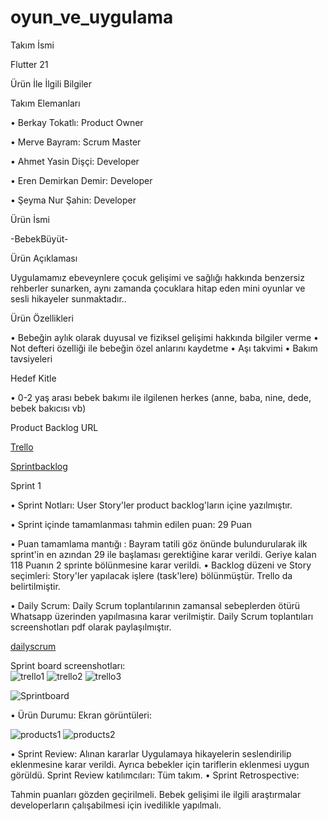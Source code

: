 # oyun_ve_uygulama
Takım İsmi 

Flutter 21 

Ürün İle İlgili Bilgiler 

Takım Elemanları 

• Berkay Tokatlı: Product Owner 

• Merve Bayram: Scrum Master 

• Ahmet Yasin Dişçi: Developer 

• Eren Demirkan Demir: Developer 

• Şeyma Nur Şahin: Developer





Ürün İsmi 

-BebekBüyüt-

Ürün Açıklaması 

Uygulamamız ebeveynlere çocuk gelişimi ve sağlığı hakkında benzersiz rehberler sunarken, aynı zamanda çocuklara hitap eden mini oyunlar ve sesli hikayeler sunmaktadır.. 

Ürün Özellikleri 

• Bebeğin aylık olarak duyusal ve fiziksel gelişimi hakkında bilgiler verme 
• Not defteri özelliği ile bebeğin özel anlarını kaydetme
• Aşı takvimi 
• Bakım tavsiyeleri






Hedef Kitle 

• 0-2 yaş arası bebek bakımı ile ilgilenen herkes (anne, baba, nine, dede, bebek bakıcısı vb)






Product Backlog URL 

[Trello](https://trello.com/b/sppVXnfG/flutter21)

[Sprintbacklog](https://onedrive.live.com/view.aspx?resid=D37C1852EF684D5A!124&ithint=file%2cxlsx&authkey=!AG4Npzjnuz7qJLA)


Sprint 1 

• Sprint Notları: User Story'ler product backlog'ların içine yazılmıştır. 

• Sprint içinde tamamlanması tahmin edilen puan: 29 Puan 

• Puan tamamlama mantığı : Bayram tatili göz önünde bulundurularak ilk  sprint'in en azından 29 ile başlaması gerektiğine karar verildi.  Geriye kalan 118 Puanın 2 sprinte bölünmesine karar verildi.
• Backlog düzeni ve Story seçimleri: 
Story'ler yapılacak işlere (task'lere) bölünmüştür. Trello da belirtilmiştir. 

• Daily Scrum: Daily Scrum toplantılarının zamansal sebeplerden ötürü Whatsapp üzerinden yapılmasına karar verilmiştir. Daily Scrum toplantıları screenshotları pdf olarak paylaşılmıştır. 

[dailyscrum](https://onedrive.live.com/?authkey=%21AI24ZGsgGOePxLc&cid=D37C1852EF684D5A&id=D37C1852EF684D5A%21120&parId=root&o=OneUp)

Sprint board screenshotları:  
![trello1](https://user-images.githubusercontent.com/75538595/167277599-0b4ecafb-9c7f-46df-922f-086305ba8572.png)
![trello2](https://user-images.githubusercontent.com/75538595/167277600-827228ab-446d-4cc8-871d-dc0b16b3ceee.png)
![trello3](https://user-images.githubusercontent.com/75538595/167277602-b8050602-ca18-4730-a243-5d7863b527c6.png)


![Sprintboard](https://user-images.githubusercontent.com/75538595/167277579-a32ec3a4-61fa-4392-bbb4-7c2a5b8355ac.png)





















• Ürün Durumu: Ekran görüntüleri: 





![products1](https://user-images.githubusercontent.com/75538595/167277585-47509088-ca76-4db8-aa38-6f4bcd8075f6.png)
![products2](https://user-images.githubusercontent.com/75538595/167277586-b05577e3-6fda-45a6-be0e-0f94e5dbe419.png)












• Sprint Review: Alınan kararlar 
Uygulamaya hikayelerin seslendirilip eklenmesine karar verildi. Ayrıca bebekler için tariflerin eklenmesi uygun görüldü. 
Sprint Review katılımcıları: Tüm takım.
• Sprint Retrospective:

Tahmin puanları gözden geçirilmeli. Bebek gelişimi ile ilgili araştırmalar developerların çalışabilmesi için ivedilikle yapılmalı.
